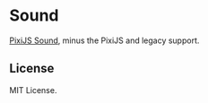 # Sound

[PixiJS Sound](https://github.com/pixijs/sound), minus the PixiJS and legacy support.

## License

MIT License.
